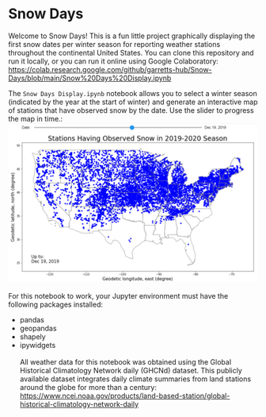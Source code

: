# Snow Days
Welcome to Snow Days! This is a fun little project graphically displaying the first snow dates per winter season for reporting weather stations throughout the continental United States. You can clone this repository and run it locally, or you can run it online using Google Colaboratory: https://colab.research.google.com/github/garretts-hub/Snow-Days/blob/main/Snow%20Days%20Display.ipynb <br>

The `Snow Days Display.ipynb` notebook allows you to select a winter season (indicated by the year at the start of winter) and generate an interactive map of stations that have observed snow by the date. Use the slider to progress the map in time.:<br>
<img src="https://github.com/garretts-hub/Snow-Days/blob/main/images/map_sample.PNG" alt="Stations having observed snow prior to Dec. 19, 2019." title="Sample Map" width=auto>
<br><br>
For this notebook to work, your Jupyter environment must have the following packages installed:
- pandas
- geopandas
- shapely
- ipywidgets
<br><br>
All weather data for this notebook was obtained using the Global Historical Climatology Network daily (GHCNd) dataset. This publicly available dataset integrates daily climate summaries from land stations around the globe for more than a century: 
https://www.ncei.noaa.gov/products/land-based-station/global-historical-climatology-network-daily 
